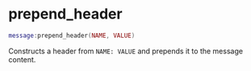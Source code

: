 # prepend_header

```lua
message:prepend_header(NAME, VALUE)
```

Constructs a header from `NAME: VALUE` and prepends it to the message content.
